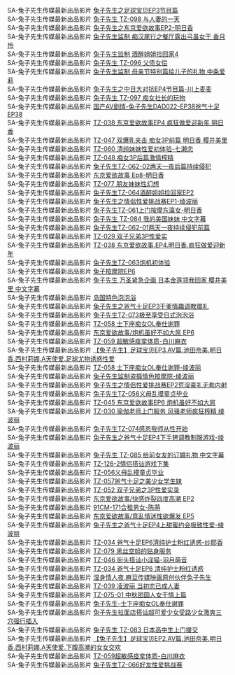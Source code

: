 SA-兔子先生传媒最新出品影片       [兔子先生之足球宝贝EP3节目篇](http://sagj.me/videoDetail/613df468059918ed.html)     
SA-兔子先生传媒最新出品影片       [兔子先生 TZ-098 与人妻的一天](http://sagj.me/videoDetail/45f8dcf6b5049278.html)     
SA-兔子先生传媒最新出品影片       [兔子先生之东京爱欲故事EP2-明日香](http://sagj.me/videoDetail/0cb23ab2e32094a3.html)      
SA-兔子先生传媒最新出品影片       [兔子先生监制 痴汉尾行之餐厅露出弓虽女干 香月怜](http://sagj.me/videoDetail/75db3e0505ed9678.html)    
SA-兔子先生传媒最新出品影片       [兔子先生监制 酒醉姐姐捡回家4](http://sagj.me/videoDetail/6bafb8fe3c3fdf17.html)                         
SA-兔子先生传媒最新出品影片       [兔子先生 TZ-096 父债女偿](http://sagj.me/videoDetail/5c5ece3805323eb3.html)                         
SA-兔子先生传媒最新出品影片       [兔子先生监制 母亲节特别篇给儿子的礼物 中条爱莉](http://sagj.me/videoDetail/4d7005a3357b5502.html)                         
SA-兔子先生传媒最新出品影片       [兔子先生之中日大对抗EP4节目篇-川上麦麦](http://sagj.me/videoDetail/6ab1221d57fa10e9.html)                         
SA-兔子先生传媒最新出品影片       [兔子先生 TZ-097 痴女社长的玩物](http://sagj.me/videoDetail/5d7c967fbb783429.html)                         
SA-兔子先生传媒最新出品影片       [国产AV剧情-兔子先生DAD022-EP38爸气十足EP38](http://sagj.me/videoDetail/8b9068453e7410ca.html)                         
SA-兔子先生传媒最新出品影片       [TZ-038 东京爱欲故事EP4 疯狂做爱迎新年 明日香](http://sagj.me/videoDetail/87cb4115d1f46829.html)                         
SA-兔子先生传媒最新出品影片       [TZ-047 双爆乳夹击 痴女3P前篇 明日香 樱井美里](http://sagj.me/videoDetail/ad5f776842d94b97.html)                         
SA-兔子先生传媒最新出品影片       [TZ-060 清纯妹妹性爱初体验-七濑恋](http://sagj.me/videoDetail/e4d0961080052ce9.html)                         
SA-兔子先生传媒最新出品影片       [TZ-048 痴女3P后篇激情榨精](http://sagj.me/videoDetail/4f04f7458260761d.html)                         
SA-兔子先生传媒最新出品影片       [兔子先生TZ-062-02两天一夜后篇持续侵犯](http://sagj.me/videoDetail/4447f4e8376125c4.html)                         
SA-兔子先生传媒最新出品影片       [东京爱欲故事 Ep8-明日香](http://sagj.me/videoDetail/1daa7f286acad3c5.html)                         
SA-兔子先生传媒最新出品影片       [TZ-077 朋友妹妹性幻想](http://sagj.me/videoDetail/0f8e1501aa3c2895.html)                         
SA-兔子先生传媒最新出品影片       [兔子先生TZ-064酒醉姐姐捡回家EP2](http://sagj.me/videoDetail/c82d8c9036846fb1.html)                         
SA-兔子先生传媒最新出品影片       [兔子先生之情侣性爱挑战赛EP1-绫波丽](http://sagj.me/videoDetail/c77f98dc06625d77.html)                         
SA-兔子先生传媒最新出品影片       [兔子先生TZ-061上门按摩东瀛女-明日香](http://sagj.me/videoDetail/c4311931dbec38fe.html)                         
SA-兔子先生传媒最新出品影片       [兔子先生 TZ-084 我的美国妹妹 中文字幕](http://sagj.me/videoDetail/edd2919497a029f1.html)                         
SA-兔子先生传媒最新出品影片       [兔子先生TZ-062-01两天一夜持续侵犯前篇](http://sagj.me/videoDetail/06397ac7dd426d4a.html)                         
SA-兔子先生传媒最新出品影片       [TZ-029 双子兄弟3P性爱实](http://sagj.me/videoDetail/2c945c3e7d2c3fae.html)                         
SA-兔子先生传媒最新出品影片       [TZ-038 东京爱欲故事.EP4.明日香.疯狂做爱迎新年](http://sagj.me/videoDetail/7ef6366333392fcd.html)                         
SA-兔子先生传媒最新出品影片       [兔子先生TZ-063炮机初体验](http://sagj.me/videoDetail/5d9db430940ad3c9.html)                         
SA-兔子先生传媒最新出品影片       [兔子按摩院EP6](http://sagj.me/videoDetail/5d2338a9507fe2c8.html)                         
SA-兔子先生传媒最新出品影片       [兔子先生 万圣紧急企画 日本金莲领我回家 樱井美里 中文字幕](http://sagj.me/videoDetail/436107a805015134.html)                         
SA-兔子先生传媒最新出品影片       [岛国特色泡泡浴](http://sagj.me/videoDetail/95e41f8c1b60f6fc.html)                         
SA-兔子先生传媒最新出品影片       [兔子先生之爸气十足EP3干爹情趣调教赠礼](http://sagj.me/videoDetail/e65a87e903d1946e.html)                         
SA-兔子先生传媒最新出品影片       [兔子先生TZ-073极至享受日式泡泡浴](http://sagj.me/videoDetail/e08358ca1faf2002.html)                         
SA-兔子先生传媒最新出品影片       [TZ-058 士下座痴女OL奉仕谢罪](http://sagj.me/videoDetail/a89727e09c636c42.html)                         
SA-兔子先生传媒最新出品影片       [东京爱欲故事/炮机虽好不如大屌 EP6](http://sagj.me/videoDetail/ca4782d22462f049.html)                         
SA-兔子先生传媒最新出品影片       [TZ-059 超敏感痉挛体质-白川麻衣](http://sagj.me/videoDetail/848ee3b47dc27398.html)                         
SA-兔子先生传媒最新出品影片       [【兔子先生】足球宝贝EP3.AV篇.池田奈美.明日香.西村莉娜.A天使爱.足球尤物诱惑性爱](http://sagj.me/videoDetail/2ebc5f3641f8947c.html)                         
SA-兔子先生传媒最新出品影片       [TZ-058 士下座痴女OL奉仕谢罪-绫波丽](http://sagj.me/videoDetail/3ebb565a08162cc7.html)                         
SA-兔子先生传媒最新出品影片       [兔子先生监制盗摄情色按摩院-绫波丽](http://sagj.me/videoDetail/91ed90b9dad118b5.html)                         
SA-兔子先生传媒最新出品影片       [兔子先生之情侣性爱挑战赛EP2荒淫豪礼无套内射](http://sagj.me/videoDetail/6b73e158b3272623.html)                         
SA-兔子先生传媒最新出品影片       [兔子先生TZ-056义母乱摸童贞毕业](http://sagj.me/videoDetail/695d0b4fec3126a6.html)                         
SA-兔子先生传媒最新出品影片       [TZ-045 东京爱欲故事EP6 炮机虽好不如大屌](http://sagj.me/videoDetail/1d7f5525203f1cb8.html)                         
SA-兔子先生传媒最新出品影片       [TZ-030 瑜伽老师上门服务 风骚老师疯狂榨精 绫波丽](http://sagj.me/videoDetail/1a1c33a17d09106f.html)                         
SA-兔子先生传媒最新出品影片       [兔子先生TZ-074感恩我师从性开始](http://sagj.me/videoDetail/0f6e1aa4ad741a50.html)                         
SA-兔子先生传媒最新出品影片       [兔子先生之爸气十足EP4下手铐调教制服游戏-绫波丽](http://sagj.me/videoDetail/0ed05088f0ceb243.html)                         
SA-兔子先生传媒最新出品影片       [兔子先生 TZ-085 给前女友的订婚礼物 中文字幕](http://sagj.me/videoDetail/836bf72bb1b983d8.html)                         
SA-兔子先生传媒最新出品影片       [TZ-126-2情侣搭讪游戏下集](http://sagj.me/videoDetail/9addde60a123cc51.html)                         
SA-兔子先生传媒最新出品影片       [TZ-056义母乱摸童贞毕业](http://sagj.me/videoDetail/dcbd75a19d0ecb94.html)                         
SA-兔子先生传媒最新出品影片       [TZ-057爸气十足之美少女学生妹](http://sagj.me/videoDetail/dc86c4c254a76a05.html)                         
SA-兔子先生传媒最新出品影片       [TZ-052 双子兄弟之3P性爱实录](http://sagj.me/videoDetail/d8a9a84d71f99cad.html)                         
SA-兔子先生传媒最新出品影片       [东京爱欲故事/快感炸裂四度高潮 EP2](http://sagj.me/videoDetail/bc3604f43c9da818.html)                         
SA-兔子先生传媒最新出品影片       [91CM-171合租男女-陈萌](http://sagj.me/videoDetail/73fb6d5d2bf5df34.html)                         
SA-兔子先生传媒最新出品影片       [东京爱欲故事/意乱情迷性欲爆发 EP5](http://sagj.me/videoDetail/5d29c15e92035b82.html)                         
SA-兔子先生传媒最新出品影片       [兔子先生之爸气十足EP4上甜蜜约会极致性爱-绫波丽](http://sagj.me/videoDetail/5527e72ccaff336b.html)                         
SA-兔子先生传媒最新出品影片       [TZ-034 爸气十足EP6清纯护士粉红诱惑-纱耶香](http://sagj.me/videoDetail/429caa5fead53ff4.html)                         
SA-兔子先生传媒最新出品影片       [TZ-079 黑丝空姐的贴身服务](http://sagj.me/videoDetail/3b8cd46e4f5d98c3.html)                         
SA-兔子先生传媒最新出品影片       [TZ-046 街头搭讪小淫猫-羽月萌音](http://sagj.me/videoDetail/289bee07fc0fc0fd.html)                         
SA-兔子先生传媒最新出品影片       [TZ-034 爸气十足EP6 清纯护士粉红诱惑](http://sagj.me/videoDetail/d8ce5bf54e91833f.html)                         
SA-兔子先生传媒最新出品影片       [湿身情人夜.麻豆传媒映画原创伙伴兔子先生](http://sagj.me/videoDetail/ceb1b3e2541d3377.html)                         
SA-兔子先生传媒最新出品影片       [TZ-039 凌波丽 当初恋已成人妻](http://sagj.me/videoDetail/bab73daf0c4872d4.html)                         
SA-兔子先生传媒最新出品影片       [TZ-075-01 中秋团圆人女干情上篇](http://sagj.me/videoDetail/f8f7a44446187b33.html)                         
SA-兔子先生传媒最新出品影片       [兔子先生-士下座痴女OL奉仕谢罪](http://sagj.me/videoDetail/7321a1f60f38256d.html)                         
SA-兔子先生传媒最新出品影片       [兔子先生拉面店搭讪超可爱少女受路少女激爽三穴强行插入](http://sagj.me/videoDetail/7ec41e9270df2a39.html)                         
SA-兔子先生传媒最新出品影片       [兔子先生 TZ-083 日本高中生上门援交](http://sagj.me/videoDetail/ae36342b4281e45b.html)                         
SA-兔子先生传媒最新出品影片       [【兔子先生】足球宝贝EP2.AV篇.池田奈美.明日香.西村莉娜.A天使爱.下腹高潮的女女交欢](http://sagj.me/videoDetail/6a4347c120eb7c9c.html)                         
SA-兔子先生传媒最新出品影片       [TZ-059超敏感痉挛体质-白川麻衣](http://sagj.me/videoDetail/61abe477584f185c.html)                         
SA-兔子先生传媒最新出品影片       [兔子先生TZ-066好友性爱挑战赛](http://sagj.me/videoDetail/5c8b2218915bb35e.html)                         
